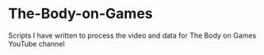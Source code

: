 # The-Body-on-Games
Scripts I have written to process the video and data for The Body on Games YouTube channel
